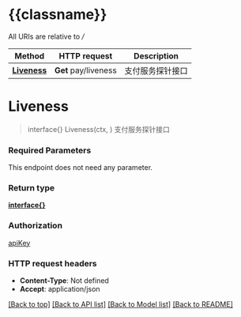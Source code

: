 # {{classname}}

All URIs are relative to */*

Method | HTTP request | Description
------------- | ------------- | -------------
[**Liveness**](LivenessApi.md#Liveness) | **Get** pay/liveness | 支付服务探针接口

# **Liveness**
> interface{} Liveness(ctx, )
支付服务探针接口

### Required Parameters
This endpoint does not need any parameter.

### Return type

[**interface{}**](interface{}.md)

### Authorization

[apiKey](../README.md#apiKey)

### HTTP request headers

 - **Content-Type**: Not defined
 - **Accept**: application/json

[[Back to top]](#) [[Back to API list]](../README.md#documentation-for-api-endpoints) [[Back to Model list]](../README.md#documentation-for-models) [[Back to README]](../README.md)

